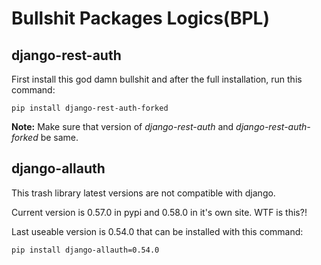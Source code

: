 # Bullshit Packages Logics(BPL)

## django-rest-auth

First install this god damn bullshit and after the full installation, run this command:

`pip install django-rest-auth-forked`

**Note:** Make sure that version of *django-rest-auth* and *django-rest-auth-forked* be same.

## django-allauth

This trash library latest versions are not compatible with django.

Current version is 0.57.0 in pypi and 0.58.0 in it's own site. WTF is this?!

Last useable version is 0.54.0 that can be installed with this command:

`pip install django-allauth=0.54.0`
